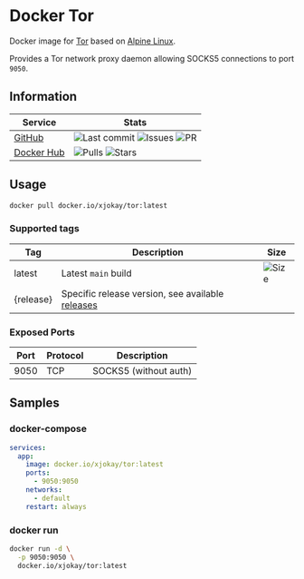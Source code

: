 # Docker Tor

Docker image for [Tor](https://www.torproject.org) based on [Alpine Linux](https://www.alpinelinux.org).

Provides a Tor network proxy daemon allowing SOCKS5 connections to port `9050`.

## Information

| Service | Stats |
|---------|-------|
| [GitHub](https://github.com/jokay/docker-tor) | ![Last commit](https://img.shields.io/github/last-commit/jokay/docker-tor.svg?style=flat-square) ![Issues](https://img.shields.io/github/issues-raw/jokay/docker-tor.svg?style=flat-square) ![PR](https://img.shields.io/github/issues-pr-raw/jokay/docker-tor.svg?style=flat-square) |
| [Docker Hub](https://hub.docker.com/r/xjokay/tor) | ![Pulls](https://img.shields.io/docker/pulls/xjokay/tor.svg?style=flat-square) ![Stars](https://img.shields.io/docker/stars/xjokay/tor.svg?style=flat-square) |

## Usage

```sh
docker pull docker.io/xjokay/tor:latest
```

### Supported tags

| Tag       | Description         | Size |
|-----------|---------------------|------|
| latest    | Latest `main` build | ![Size](https://shields.beevelop.com/docker/image/image-size/xjokay/tor/latest.svg?style=flat-square) |
| {release} | Specific release version, see available [releases](https://github.com/jokay/docker-tor/releases) | |

### Exposed Ports

| Port | Protocol | Description           |
|------|----------|-----------------------|
| 9050 | TCP      | SOCKS5 (without auth) |

## Samples

### docker-compose

```yml
services:
  app:
    image: docker.io/xjokay/tor:latest
    ports:
      - 9050:9050
    networks:
      - default
    restart: always
```

### docker run

```sh
docker run -d \
  -p 9050:9050 \
  docker.io/xjokay/tor:latest
```
